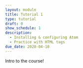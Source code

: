 ```yaml
---
layout: module
title: Tutorial 1
type: tutorial
draft: 0
show_schedule: 1
description:
  - Installing & configuring Atom
  - Practice with HTML tags
due_date: 2020-04-10
---
```


Intro to the course!